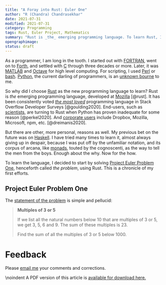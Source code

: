 ```yaml
---
title: "A Foray into Rust: Euler One"
author: "R (Chandra) Chandrasekhar"
date: 2021-07-31
modified: 2021-07-31
category: Programming
tags: Rust, Euler Project, Mathematics
summary: "Rust is _the_ emerging programming language. To learn Rust, I decided to start by solving  Euler Project One using Rust. This is a chronicle of my first efforts."
opengraphimage:
status: draft
---
```


As a programmer, I am long in the tooth. I started out with [FORTRAN](https://fortran-lang.org/), went on to [Forth](https://www.forth.com/), and settled with [C](https://www.iso.org/standard/74528.html) through three decades or more. Later, it was [MATLAB](https://www.mathworks.com/) and [Octave](https://www.gnu.org/software/octave/index) for high level computing. For scripting, I used [Perl](https://www.perl.org/) or [bash](https://www.gnu.org/software/bash/). [Python](https://www.python.org/), the current darling of programmers, is an [unknown bourne](http://www.finedictionary.com/bourn.html) to me.

So why did I choose [Rust](https://www.rust-lang.org/) as the new programming language to learn? Rust is _the_ emerging programming language, developed at [Mozilla](https://research.mozilla.org/rust/) [@rust]. It has been consistently voted [_the most loved_](https://insights.stackoverflow.com/survey/2020#most-loved-dreaded-and-wanted) programming language in Stack Overflow Developer Surveys [@goulding2020]. End-users, such as [scientists](https://www.nature.com/articles/d41586-020-03382-2), are turning to Rust when Python has proven inadequate for some reason [@perkel2020]. And [corporate users](https://serokell.io/blog/rust-companies) include Dropbox, Mozilla, Microsoft, npm, etc. [@dreimanis2020].

But there are other, more personal, reasons as well. My previous bet on the future was on [Haskell](https://www.haskell.org/). I have tried many times to learn it, almost always giving up in despair, because I was put off by the unfamiliar notation, and its corpus of arcana, like [monads](en.wikipedia.org/wiki/Monad_(functional_programming)), touted by the cognoscenti, as the way to tell the men from the boys. Enough about the why. Now for the how.

To learn the language, I decided to start by solving [Project Euler Problem One](https://projecteuler.net/problem=1), henceforth called _the problem_, using Rust. This is a chronicle of my first efforts.

## Project Euler Problem One

The [statement of the problem](https://projecteuler.net/problem=1) is simple and pellucid:

>**Multiples of 3 or 5**
>
>If we list all the natural numbers below 10 that are multiples of 3 or 5, we get 3, 5, 6 and 9. The sum of these multiples is 23.
> 
>Find the sum of all the multiples of 3 or 5 below 1000.





# Feedback

Please [email me](mailto:feedback.swanlotus@gmail.com) your comments and
corrections.

\noindent A PDF version of this article is [available for download here.]({attach}./rust-euler-one.pdf)
